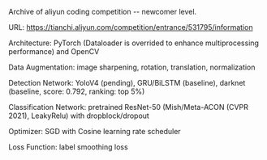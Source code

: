 Archive of aliyun coding competition -- newcomer level.

URL: https://tianchi.aliyun.com/competition/entrance/531795/information

Architecture: PyTorch (Dataloader is overrided to enhance multiprocessing performance) and OpenCV

Data Augmentation: image sharpening, rotation, translation, normalization

Detection Network: YoloV4 (pending), GRU/BiLSTM (baseline), darknet (baseline, score: 0.792, ranking: top 5%)

Classification Network: pretrained ResNet-50 (Mish/Meta-ACON (CVPR 2021), LeakyRelu) with dropblock/dropout

Optimizer: SGD with Cosine learning rate scheduler

Loss Function: label smoothing loss

